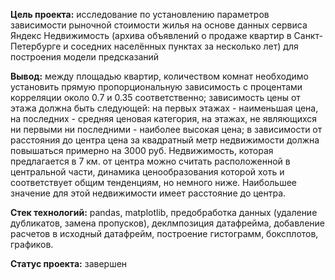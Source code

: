**Цель проекта:** исследование по установлению параметров зависимости рыночной стоимости жилья на основе данных сервиса Яндекc Недвижимость (архива объявлений о продаже квартир в Санкт-Петербурге и соседних населённых пунктах за несколько лет) для построения модели предсказаний 
 
**Вывод:** между площадью квартир, количеством комнат необходимо установить прямую пропорциональную зависимость с процентами корреляции около 0.7 и 0.35 соответственно; зависимость цены от этажа должна быть следующей: на первых этажах - наименьшая цена, на последних - средняя ценовая категория, на этажах, не являющихся ни первыми ни последними - наиболее высокая цена; в зависимости от расстояния до центра цена за квадратный метр недвижимости должна повышаться примерно на 3000 руб. Недвижимость, которая предлагается в 7 км. от центра можно считать расположенной в центральной части, динамика ценообразования которой хоть и соответствует общим тенденциям, но немного ниже. Наибольшее значение для этой недвижимости имеет расстояние до центра. 

**Стек технологий:** pandas, matplotlib, предобработка данных (удаление дубликатов, замена пропусков), деклмпозиция датафрейма, добавление расчетов в исходный датафрейм, построение гистограмм, боксплотов, графиков.

**Статус проекта:** завершен
